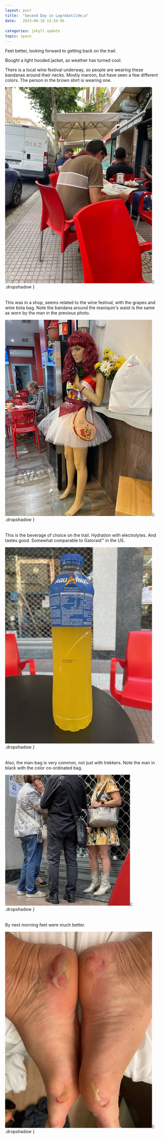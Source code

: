```yaml
---
layout: post
title:  "Second Day in Lagro&ntilde;a"
date:   2023-09-18 12:34:56

categories: jekyll update
topic: spain
---
```

Feet better, looking forward to getting back on the trail.

Bought a light hooded jacket, as weather has turned cool.

There is a local wine festival underway, so people are wearing
these bandanas around their necks.  Mostly maroon, but have seen
a few different colors.  The person in the brown shirt is wearing
one.

![Man wearing neck bandanna](/images/spain/2023-09-18/image5.jpeg){: .dropshadow }
<br><br><br>
This was in a shop, seems related to the wine festival, with the
grapes and wine bota bag.  Note the bandana around the maniquin's waist
is the same as worn by the man in the previous photo.

![Maniquin with wine motif](/images/spain/2023-09-18/image2.jpeg){: .dropshadow }
<br><br><br>
This is the beverage of choice on the trail.  Hydration with electrolytes.
And tastes good.  Somewhat comparable to Gatoraid&trade; in the US.

![Bottle of Aquarius beverage](/images/spain/2023-09-18/image4.jpeg){: .dropshadow }
<br><br><br>
Also, the man-bag is very common, not just with trekkers.  Note the man
in black with the color co-ordinated bag.

![Man with black man-bag](/images/spain/2023-09-18/image3.jpeg){: .dropshadow }
<br><br><br>
By next morning feet were much better.

![Feet with healing blisters](/images/spain/2023-09-19/healingfeet.jpeg){: .dropshadow }